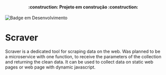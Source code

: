 <h4 align="center"> 
    :construction:  Projeto em construção  :construction:
</h4>

![Badge em Desenvolvimento](http://img.shields.io/static/v1?label=STATUS&message=EM%20DESENVOLVIMENTO&color=GREEN&style=for-the-badge)

# Scraver
Scraver is a dedicated tool for scraping data on the web. Was planned to be a microservice with one function, to receive the parameters of the collection and returning the clean data. It can be used to collect data on static web pages or web page with dynamic javascript.



